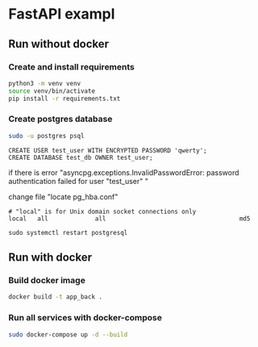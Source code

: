 # FastAPI exampl

## Run without docker

### Create and install requirements

```bash
python3 -m venv venv
source venv/bin/activate
pip install -r requirements.txt
```
### Create postgres database

```bash
sudo -u postgres psql
```

```postgresql
CREATE USER test_user WITH ENCRYPTED PASSWORD 'qwerty';
CREATE DATABASE test_db OWNER test_user;
```

if there is error "asyncpg.exceptions.InvalidPasswordError: password authentication failed for user "test_user"
"

change file "locate pg_hba.conf"
```
# "local" is for Unix domain socket connections only
local   all             all                                     md5 
```

`sudo systemctl restart postgresql`

## Run with docker

### Build docker image

```bash
docker build -t app_back .
```

### Run all services with docker-compose

```bash
sudo docker-compose up -d --build
```